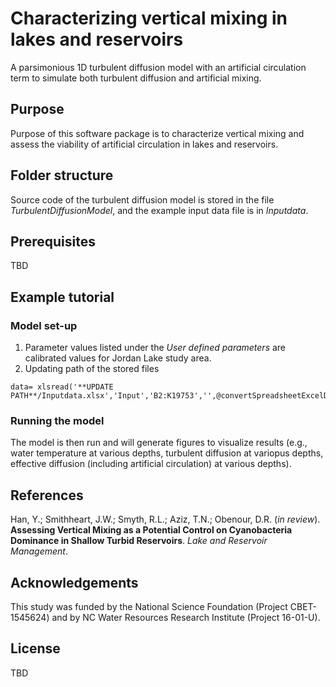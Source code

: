 # Characterizing vertical mixing in lakes and reservoirs

A parsimonious 1D turbulent diffusion model with an artificial circulation term to simulate both turbulent diffusion and artificial mixing.

## Purpose

Purpose of this software package is to characterize vertical mixing and assess the viability of artificial circulation in lakes and reservoirs.


## Folder structure

Source code of the turbulent diffusion model is stored in the file *TurbulentDiffusionModel*, and the example input data file is in *Inputdata*.

## Prerequisites

TBD

## Example tutorial

### Model set-up

1. Parameter values listed under the *User defined parameters* are calibrated values for Jordan Lake study area. 
2. Updating path of the stored files

```make
data= xlsread('**UPDATE PATH**/Inputdata.xlsx','Input','B2:K19753','',@convertSpreadsheetExcelDates);
```

### Running the model

The model is then run and will generate figures to visualize results (e.g., water temperature at various depths, turbulent diffusion at variopus depths, effective diffusion (including artificial circulation) at various depths).

## References 

Han, Y.; Smithheart, J.W.; Smyth, R.L.; Aziz, T.N.; Obenour, D.R. (*in review*). **Assessing Vertical Mixing as a Potential Control on Cyanobacteria
Dominance in Shallow Turbid Reservoirs**. *Lake and Reservoir Management*.

## Acknowledgements

This study was funded by the National Science Foundation (Project CBET-1545624) and by NC Water Resources Research Institute (Project 16-01-U).


## License

TBD
